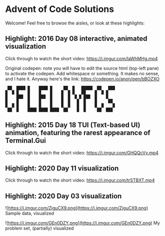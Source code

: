 # Advent of Code Solutions

Welcome! Feel free to browse the aisles, or look at these highlights:

## Highlight: 2016 Day 08 interactive, animated visualization

Click through to watch the short video: https://i.imgur.com/laWhMHg.mp4

Original codepen: note you will have to edit the source html (top-left pane) to activate the codepen. Add whitespace or something. It makes no sense, and I hate it. Anyway here's the link: https://codepen.io/anon/pen/bBOZXO

```
 ██  ████ █    ████ █     ██  █   █████  ██   ███
█  █ █    █    █    █    █  █ █   ██    █  █ █
█    ███  █    ███  █    █  █  █ █ ███  █    █
█    █    █    █    █    █  █   █  █    █     ██
█  █ █    █    █    █    █  █   █  █    █  █    █
 ██  █    ████ ████ ████  ██    █  █     ██  ███
```

## Highlight: 2015 Day 18 TUI (Text-based UI) animation, featuring the rarest appearance of Terminal.Gui

Click through to watch the short video: https://i.imgur.com/GHQQcVv.mp4

## Highlight: 2020 Day 11 visualization

Click through to watch the short video: https://i.imgur.com/trSTBXT.mp4

## Highlight: 2020 Day 03 visualization

![https://i.imgur.com/ZjguCX9.png](https://i.imgur.com/ZjguCX9.png)
Sample data, visualized

![https://i.imgur.com/GEn0DZY.png](https://i.imgur.com/GEn0DZY.png)
My problem set, (partially) visualized
